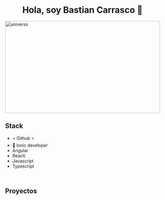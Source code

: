<div align="center">
<h1 align="center">Hola, soy <a>Bastian Carrasco</a> 👋</h1>
</div>
<img src="https://images.unsplash.com/photo-1484589065579-248aad0d8b13?q=80&w=1659&auto=format&fit=crop&ixlib=rb-4.0.3&ixid=M3wxMjA3fDB8MHxwaG90by1wYWdlfHx8fGVufDB8fHx8fA%3D%3D" width="100%" height="300" alt="universo">



## Stack

- ⭐ Github ⭐ 
- 📲 Ionic developer
- Angular
- React)
- Javascript
- Typescript
<br>

## Proyectos

<p align="center">
  
</p>
